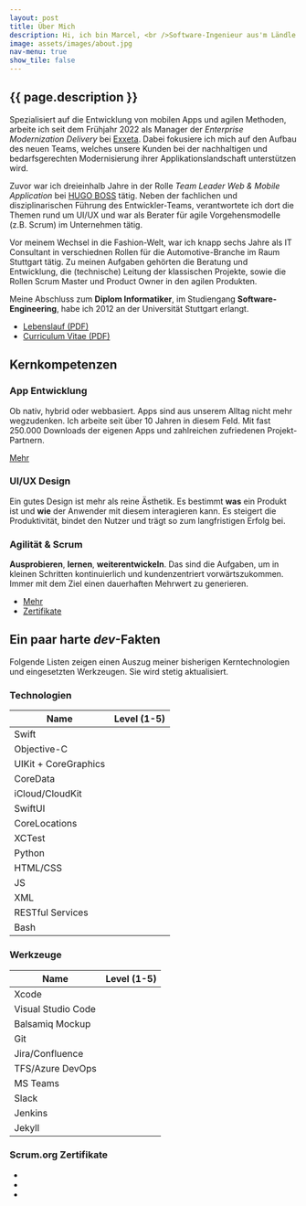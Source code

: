 ```yaml
---
layout: post
title: Über Mich
description: Hi, ich bin Marcel, <br />Software-Ingenieur aus'm Ländle.
image: assets/images/about.jpg
nav-menu: true
show_tile: false
---
```



<h2>{{ page.description }}</h2>
<p>Spezialisiert auf die Entwicklung von mobilen Apps und agilen Methoden, arbeite ich seit dem Frühjahr 2022 als Manager der <i>Enterprise Modernization Delivery</i> bei <a href="https://exxeta.com" target="_blank">Exxeta</a>. Dabei fokusiere ich mich auf den Aufbau des neuen Teams, welches unsere Kunden bei der nachhaltigen und bedarfsgerechten Modernisierung ihrer Applikationslandschaft unterstützen wird.</p>

<p>Zuvor war ich dreieinhalb Jahre in der Rolle <i>Team Leader Web & Mobile Application</i> bei <a href="https://hugoboss.com" target="_blank">HUGO BOSS</a> tätig. Neben der fachlichen und disziplinarischen Führung des Entwickler-Teams, verantwortete ich dort die Themen rund um UI/UX und war als Berater für agile Vorgehensmodelle (z.B. Scrum) im Unternehmen tätig.</p>

<p>Vor meinem Wechsel in die Fashion-Welt, war ich knapp sechs Jahre als IT Consultant in verschiednen Rollen für die Automotive-Branche im Raum Stuttgart tätig. Zu meinen Aufgaben gehörten die Beratung und Entwicklung, die (technische) Leitung der klassischen Projekte, sowie die Rollen Scrum Master und Product Owner in den agilen Produkten.</p>

<p>Meine Abschluss zum <b>Diplom Informatiker</b>, im Studiengang <b>Software-Engineering</b>, habe ich 2012 an der Universität Stuttgart erlangt.</p>

<ul class="actions">
    <li><a href="/downloads/Marcel_Russ_Lebenslauf.pdf" class="button small special" target="_blank">Lebenslauf (PDF)</a></li>
    <li><a href="/downloads/Marcel_Russ_CV.pdf" class="button small" target="_blank">Curriculum Vitae (PDF)</a></li>
</ul>


<h2>Kernkompetenzen</h2>

<div class="row">
	<div class="4u 12u$(medium)">
		<h3>App Entwicklung</h3>
		<p>Ob nativ, hybrid oder webbasiert. Apps sind aus unserem Alltag nicht mehr wegzudenken. Ich arbeite seit über 10 Jahren in diesem Feld. Mit fast 250.000 Downloads der eigenen Apps und zahlreichen zufriedenen Projekt-Partnern.</p>
        <p><a href="mobile-apps.html" class="button small special">Mehr</a></p>
	</div>
	<div class="4u 12u$(medium)">
		<h3>UI/UX Design</h3>
		<p>Ein gutes Design ist mehr als reine Ästhetik. Es bestimmt <b>was</b> ein Produkt ist und <b>wie</b> der Anwender mit diesem interagieren kann. Es steigert die Produktivität, bindet den Nutzer und trägt so zum langfristigen Erfolg bei.</p>
        <!--<p><a href="mobile-apps.html" class="button small">Mehr</a></p> -->
	</div>
	<div class="4u$ 12u$(medium)">
		<h3>Agilität & Scrum</h3>
		<p><b>Ausprobieren</b>, <b>lernen</b>, <b>weiterentwickeln</b>. Das sind die Aufgaben, um in kleinen Schritten kontinuierlich und kundenzentriert vorwärtszukommen. Immer mit dem Ziel einen dauerhaften Mehrwert zu generieren.</p>
        <ul class="actions">
	    <li><a href="philosophy.html" class="button small special">Mehr</a></li>
	    <li><a href="https://www.scrum.org/user/354382" class="button small" target="_blank">Zertifikate</a></li>
        </ul>
	</div>
</div>

<h2>Ein paar harte <i>dev</i>-Fakten</h2>
<p>Folgende Listen zeigen einen Auszug meiner bisherigen Kerntechnologien und eingesetzten Werkzeugen. Sie wird stetig aktualisiert.</p>
<div class="row">
	<div class="6u 12u$(small)">
		<div class="table-wrapper">
        <h3>Technologien</h3>
        <table class="alt">
            <thead>
                <tr>
                    <th>Name</th>
                    <th>Level (1-5)</th>
                </tr>
            </thead>
            <tbody>
                <tr>
                    <td>Swift</td>
                    <td><img class="skillimage" src="{% link assets/images/five.png %}" alt="" /></td>
                </tr>
                <tr>
                    <td>Objective-C</td>
                    <td><img class="skillimage" src="{% link assets/images/five.png %}" alt="" /></td>
                </tr>
                <tr>
                    <td>UIKit + CoreGraphics</td>
                    <td><img class="skillimage" src="{% link assets/images/five.png %}" alt="" /></td>
                </tr>
                <tr>
                    <td>CoreData</td>
                    <td><img class="skillimage" src="{% link assets/images/four.png %}" alt="" /></td>
                </tr>
                <tr>
                    <td>iCloud/CloudKit</td>
                    <td><img class="skillimage" src="{% link assets/images/five.png %}" alt="" /></td>
                </tr>
                <tr>
                    <td>SwiftUI</td>
                    <td><img class="skillimage" src="{% link assets/images/three.png %}" alt="" /></td>
                </tr>
                <tr>
                    <td>CoreLocations</td>
                    <td><img class="skillimage" src="{% link assets/images/five.png %}" alt="" /></td>
                </tr>
                <tr>
                    <td>XCTest</td>
                    <td><img class="skillimage" src="{% link assets/images/four.png %}" alt="" /></td>
                </tr>
                <tr>
                    <td>Python</td>
                    <td><img class="skillimage" src="{% link assets/images/three.png %}" alt="" /></td>
                </tr>
                <tr>
                    <td>HTML/CSS</td>
                    <td><img class="skillimage" src="{% link assets/images/four.png %}" alt="" /></td>
                </tr>
                <tr>
                    <td>JS</td>
                    <td><img class="skillimage" src="{% link assets/images/three.png %}" alt="" /></td>
                </tr>
                <tr>
                    <td>XML</td>
                    <td><img class="skillimage" src="{% link assets/images/three.png %}" alt="" /></td>
                </tr>
                <tr>
                    <td>RESTful Services</td>
                    <td><img class="skillimage" src="{% link assets/images/three.png %}" alt="" /></td>
                </tr>
                <tr>
                    <td>Bash</td>
                    <td><img class="skillimage" src="{% link assets/images/four.png %}" alt="" /></td>
                </tr>
            </tbody>
        </table>
        </div>
	</div>
	<div class="6u$ 12u$(small)">
		<div class="table-wrapper">
        <h3>Werkzeuge</h3>
        <table class="alt">
            <thead>
                <tr>
                    <th>Name</th>
                    <th>Level (1-5)</th>
                </tr>
            </thead>
            <tbody>
                <tr>
                    <td>Xcode</td>
                    <td><img class="skillimage" src="{% link assets/images/five.png %}" alt="" /></td>
                </tr>
                <tr>
                    <td>Visual Studio Code</td>
                    <td><img class="skillimage" src="{% link assets/images/four.png %}" alt="" /></td>
                </tr>
                <tr>
                    <td>Balsamiq Mockup</td>
                    <td><img class="skillimage" src="{% link assets/images/four.png %}" alt="" /></td>
                </tr>
                <tr>
                    <td>Git</td>
                    <td><img class="skillimage" src="{% link assets/images/five.png %}" alt="" /></td>
                </tr>
                <tr>
                    <td>Jira/Confluence</td>
                    <td><img class="skillimage" src="{% link assets/images/four.png %}" alt="" /></td>
                </tr>
                <tr>
                    <td>TFS/Azure DevOps</td>
                    <td><img class="skillimage" src="{% link assets/images/three.png %}" alt="" /></td>
                </tr>
                <tr>
                    <td>MS Teams</td>
                    <td><img class="skillimage" src="{% link assets/images/four.png %}" alt="" /></td>
                </tr>
                <tr>
                    <td>Slack</td>
                    <td><img class="skillimage" src="{% link assets/images/five.png %}" alt="" /></td>
                </tr>
                <tr>
                    <td>Jenkins</td>
                    <td><img class="skillimage" src="{% link assets/images/three.png %}" alt="" /></td>
                </tr>
                <tr>
                    <td>Jekyll</td>
                    <td><img class="skillimage" src="{% link assets/images/four.png %}" alt="" /></td>
                </tr>
            </tbody>
        </table>
        <h3>Scrum.org Zertifikate</h3>
        <div class="inner">
        <ul class="icons">
            <li><a href="https://www.scrum.org/user/354382" class="icon" target="_blank"><img class="skillimage" src="{% link assets/images/psd1.svg %}" alt="" /> </a></li>
            <li><a href="https://www.scrum.org/user/354382" class="icon" target="_blank"><img class="skillimage" src="{% link assets/images/psm1.svg %}" alt="" /> </a></li>
            <li><a href="https://www.scrum.org/user/354382" class="icon" target="_blank"><img class="skillimage" src="{% link assets/images/pspo1.svg %}" alt="" /> </a></li>
        </ul>
</div>
        </div>
	</div>
</div>


<!--<h2>Vor dem Monitor, ein bischen privat</h2>
<div class="row">
    <div class="4u 12u$(medium)">
        <h3>Sport</h3>
        <div class="33u"><span class="image fit"><img src="{% link assets/images/desktop.jpg %}" alt="" /></span></div>
    </div>
    <div class="4u 12u$(medium)">
        <h3>Familie</h3>
        <div class="33u"><span class="image fit"><img src="{% link assets/images/desktop.jpg %}" alt="" /></span></div>
        <!--<p><a href="mobile-apps.html" class="button small">Mehr</a></p>  
    </div>
    <div class="4u$ 12u$(medium)">
        <h3>Reisen</h3>
        <div class="33u"><span class="image fit"><img src="{% link assets/images/desktop.jpg %}" alt="" /></span></div>
    </div> 
</div>-->

​    
​	









